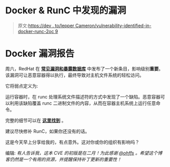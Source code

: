 # Docker & RunC 中发现的漏洞

> 原文:[https://dev . to/lepper Cameron/vulnerability-identified-in-docker-runc-2oc 9](https://dev.to/leppercameron/vulnerability-identified-in-docker--runc-2oc9)

# [](#docker-vulnerability-reported)Docker 漏洞报告

周六，RedHat 在 **[常见漏洞和暴露数据库](https://access.redhat.com/security/security-updates/#/cve)** 中发布了一个新条目，影响级别**重要**。该漏洞可让恶意容器得以执行，最终导致对主机文件系统的轻松访问。

它将弱点定义为:

运行容器时，在 runc 处理系统文件描述符的方式中发现了一个缺陷。恶意容器可以利用该缺陷覆盖 runc 二进制文件的内容，从而在容器主机系统上运行任意命令。

完整的细节可以在 **[这里找到](https://access.redhat.com/security/cve/cve-2019-5736#field_cve_details_text)** 。

建议尽快修补 RunC，如果你还没有的话。

这是今天早上分享给我的，有点意外。这对你或你的组织有影响吗？

编辑: *有人告诉我，这本 CVE 的初版是在二月！为此感谢 [@ohffs](https://dev.to/ohffs) 。希望这个博客仍然是一个有用的资源，并提醒保持补丁更新的重要性！*